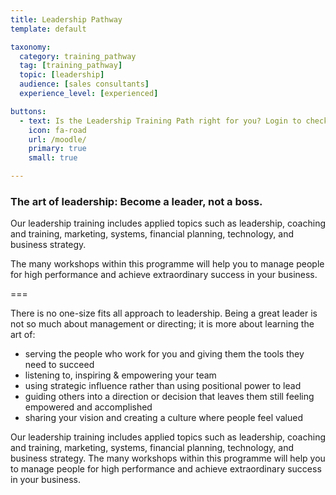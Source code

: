 ```yaml
---
title: Leadership Pathway
template: default

taxonomy:
  category: training_pathway
  tag: [training_pathway]
  topic: [leadership]
  audience: [sales consultants]
  experience_level: [experienced]

buttons:
  - text: Is the Leadership Training Path right for you? Login to check
    icon: fa-road
    url: /moodle/
    primary: true
    small: true

---
```


### The art of leadership: Become a leader, not a boss.

Our leadership training includes applied topics such as leadership, coaching and training, marketing, systems, financial planning, technology, and business strategy. 

The many workshops within this programme will help you to manage people for high performance and achieve extraordinary success in your business.

===

There is no one-size fits all approach to leadership. Being a great leader is not so much about management or directing; it is more about learning the art of:

-	serving the people who work for you and giving them the tools they need to succeed
-	listening to, inspiring & empowering your team
-	using strategic influence rather than using positional power to lead
-	guiding others into a direction or decision that leaves them still feeling empowered and accomplished
-	sharing your vision and creating a culture where people feel valued

Our leadership training includes applied topics such as leadership, coaching and training, marketing, systems, financial planning, technology, and business strategy. The many workshops within this programme will help you to manage people for high performance and achieve extraordinary success in your business.
